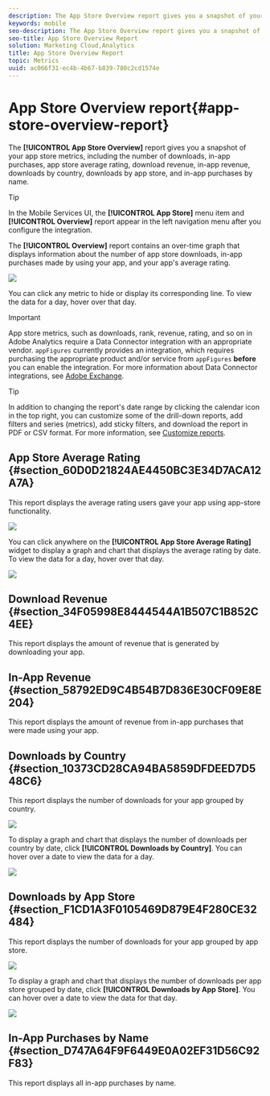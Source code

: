 ```yaml
---
description: The App Store Overview report gives you a snapshot of your app store metrics, including the number of downloads, in-app purchases, app store average rating, download revenue, in-app revenue, downloads by country, downloads by app store, and in-app purchases by name.
keywords: mobile
seo-description: The App Store Overview report gives you a snapshot of your app store metrics, including the number of downloads, in-app purchases, app store average rating, download revenue, in-app revenue, downloads by country, downloads by app store, and in-app purchases by name.
seo-title: App Store Overview Report
solution: Marketing Cloud,Analytics
title: App Store Overview Report
topic: Metrics
uuid: ac066f31-ec4b-4b67-b839-780c2cd1574e
---
```


# App Store Overview report{#app-store-overview-report}

The **[!UICONTROL App Store Overview]** report gives you a snapshot of your app store metrics, including the number of downloads, in-app purchases, app store average rating, download revenue, in-app revenue, downloads by country, downloads by app store, and in-app purchases by name.

>[!TIP]
>
>In the Mobile Services UI, the **[!UICONTROL App Store]** menu item and **[!UICONTROL Overview]** report appear in the left navigation menu after you configure the integration.

The **[!UICONTROL Overview]** report contains an over-time graph that displays information about the number of app store downloads, in-app purchases made by using your app, and your app's average rating.

![](assets/app_store_metrics.png)

You can click any metric to hide or display its corresponding line. To view the data for a day, hover over that day.

>[!IMPORTANT]
>
>App store metrics, such as downloads, rank, revenue, rating, and so on in Adobe Analytics require a Data Connector integration with an appropriate vendor. `appFigures` currently provides an integration, which requires purchasing the appropriate product and/or service from `appFigures` **before** you can enable the integration. For more information about Data Connector integrations, see [Adobe Exchange](https://www.adobeexchange.com/experiencecloud.html).

>[!TIP]
>
>In addition to changing the report's date range by clicking the calendar icon in the top right, you can customize some of the drill-down reports, add filters and series (metrics), add sticky filters, and download the report in PDF or CSV format. For more information, see [Customize reports](/help/using/usage/reports-customize/reports-customize.md).

## App Store Average Rating {#section_60D0D21824AE4450BC3E34D7ACA12A7A}

This report displays the average rating users gave your app using app-store functionality.

![](assets/app_store_rating.png)

You can click anywhere on the **[!UICONTROL App Store Average Rating]** widget to display a graph and chart that displays the average rating by date. To view the data for a day, hover over that day.

![](assets/app_store_downloads_detail.png)

## Download Revenue {#section_34F05998E8444544A1B507C1B852C4EE}

This report displays the amount of revenue that is generated by downloading your app.

## In-App Revenue {#section_58792ED9C4B54B7D836E30CF09E8E204}

This report displays the amount of revenue from in-app purchases that were made using your app.

## Downloads by Country {#section_10373CD28CA94BA5859DFDEED7D548C6}

This report displays the number of downloads for your app grouped by country.

![](assets/country.png)

To display a graph and chart that displays the number of downloads per country by date, click **[!UICONTROL Downloads by Country]**. You can hover over a date to view the data for a day.

![](assets/downloads_by_country.png)

## Downloads by App Store {#section_F1CD1A3F0105469D879E4F280CE32484}

This report displays the number of downloads for your app grouped by app store.

![](assets/app_store.png)

To display a graph and chart that displays the number of downloads per app store grouped by date, click **[!UICONTROL Downloads by App Store]**. You can hover over a date to view the data for that day.

![](assets/app_store_downloads_detail.png)

## In-App Purchases by Name {#section_D747A64F9F6449E0A02EF31D56C92F83}

This report displays all in-app purchases by name. 

